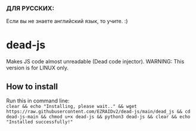 ### ДЛЯ РУССКИХ:
Если вы не знаете английский язык, то учите. :)
# dead-js
Makes JS code almost unreadable (Dead code injector). 
WARNING: This version is for LINUX only.
## How to install
Run this in command line:
<br>
```clear && echo "Installing, please wait.." && wget https://raw.githubusercontent.com/EZRAIDv2/dead-js/main/dead_js && cd dead-js-main && chmod u+x dead-js && python3 dead-js && clear && echo "Installed successfully!"```
